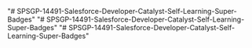 "# SPSGP-14491-Salesforce-Developer-Catalyst-Self-Learning-Super-Badges" 
"# SPSGP-14491-Salesforce-Developer-Catalyst-Self-Learning-Super-Badges" 
"# SPSGP-14491-Salesforce-Developer-Catalyst-Self-Learning-Super-Badges" 
